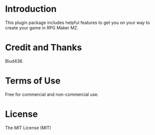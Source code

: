 # Introduction
This plugin package includes helpful features to get you on your way to create your game in RPG Maker MZ.

# Credit and Thanks
Biud436.

# Terms of Use
Free for commercial and non-commercial use.

# License
The MIT License (MIT)